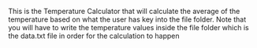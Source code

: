 This is the Temperature Calculator that will calculate the average of the temperature
based on what the user has key into the file folder.
Note that you will have to write the temperature values inside the file folder
which is the data.txt file in order for the calculation to happen

